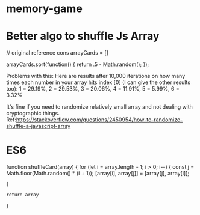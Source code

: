 # memory-game

Better algo to shuffle Js Array
================================
// original reference
cons arrayCards = []

arrayCards.sort(function() {
  return .5 - Math.random();
});

Problems with this:
Here are results after 10,000 iterations on how many times each number in your array hits index [0] 
(I can give the other results too): 1 = 29.19%, 2 = 29.53%, 3 = 20.06%, 4 = 11.91%, 5 = 5.99%, 6 = 3.32% 

It's fine if you need to randomize relatively small array and not dealing with cryptographic things.
Ref:https://stackoverflow.com/questions/2450954/how-to-randomize-shuffle-a-javascript-array

ES6
===
function shuffleCard(array) {
    for (let i = array.length - 1; i > 0; i--) {
        const j = Math.floor(Math.random() * (i + 1));
		[array[i], array[j]] = [array[j], array[i]];

	}
	
	return array
}
